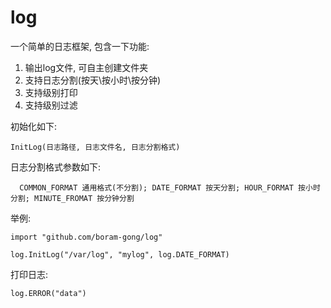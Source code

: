 # log
一个简单的日志框架, 包含一下功能:
1. 输出log文件, 可自主创建文件夹
2. 支持日志分割(按天\按小时\按分钟)
3. 支持级别打印
4. 支持级别过滤

初始化如下:

`InitLog(日志路径, 日志文件名, 日志分割格式)`

日志分割格式参数如下:

 `	COMMON_FORMAT 通用格式(不分割); DATE_FORMAT 按天分割; HOUR_FORMAT 按小时分割; MINUTE_FROMAT 按分钟分割`
 
 举例:
 
 `import "github.com/boram-gong/log"`
 
 `log.InitLog("/var/log", "mylog", log.DATE_FORMAT)`
 
 打印日志:
 
 `log.ERROR("data")`



